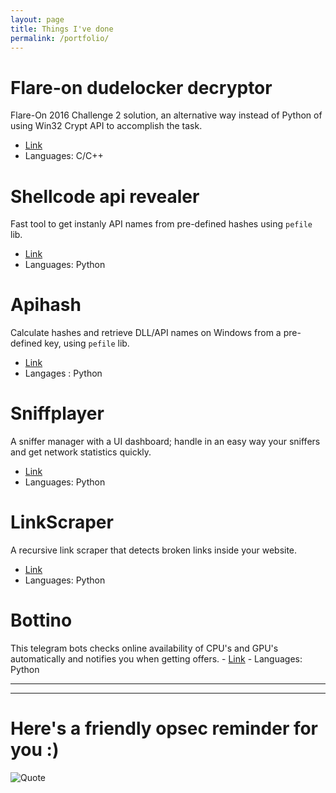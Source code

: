 ```yaml
---
layout: page
title: Things I've done
permalink: /portfolio/
---
```


# **Flare-on dudelocker decryptor**
Flare-On 2016 Challenge 2 solution, an alternative way instead of Python of using Win32 Crypt API to accomplish the task.
- [Link](https://github.com/Caflo/flare-on-dudelocker-decryptor)
- Languages: C/C++


# **Shellcode api revealer**
Fast tool to get instanly API names from pre-defined hashes using `pefile` lib.
- [Link](https://github.com/Caflo/shellcode-api-revealer)
- Languages: Python

# **Apihash**
Calculate hashes and retrieve DLL/API names on Windows from a pre-defined key, using `pefile` lib.
- [Link](https://github.com/Caflo/apihash)
- Langages : Python

# **Sniffplayer**
A sniffer manager with a UI dashboard; handle in an easy way your sniffers and get network statistics quickly.
- [Link](https://github.com/Caflo/sniffplayer)
- Languages: Python

# **LinkScraper**
A recursive link scraper that detects broken links inside your website.
- [Link](https://github.com/Caflo/link_scraper)
- Languages: Python

# **Bottino**
This telegram bots checks online availability of CPU's and GPU's automatically and notifies you when getting offers.
	- [Link](https://github.com/Caflo/gpu_check_bot)
	- Languages: Python


---

---


# Here's a friendly opsec reminder for you :)
![Quote](https://imgs.xkcd.com/comics/password_strength.png)
